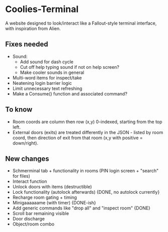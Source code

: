 # Coolies-Terminal
A website designed to look/interact like a Fallout-style terminal interface, with inspiration from Alien.

## Fixes needed
- Sound:
    - Add sound for dash cycle
    - Cut off help typing sound if not on help screen?
    - Make cooler sounds in general
- Multi-word items for inspect/take
- Neatening login barrier logic
- Limit unnecessary text refreshing
- Make a Consume() function and associated command?

## To know
- Room coords are column then row (x,y) 0-indexed, starting from the top left.
- External doors (exits) are treated differently in the JSON - listed by room coord, then direction of exit from that room (x,y with positive = down/right).

## New changes
- Schmerminal tab + functionality in rooms (PIN login screen + "search" for files)
- Interact function
- Unlock doors with items (destructible)
- Lock functionality (autolock afterwards) {DONE, no autolock currently}
- Recharge room gating + timing
- Minigaaaaaame (with timer) {DONE-ish}
- Add generic commands like "drop all" and "inspect room" {DONE}
- Scroll bar remaining visible
- Door discharge
- Object/room combo
